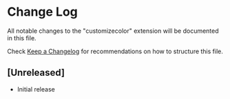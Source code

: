 # Change Log

All notable changes to the "customizecolor" extension will be documented in this file.

Check [Keep a Changelog](http://keepachangelog.com/) for recommendations on how to structure this file.

## [Unreleased]

- Initial release